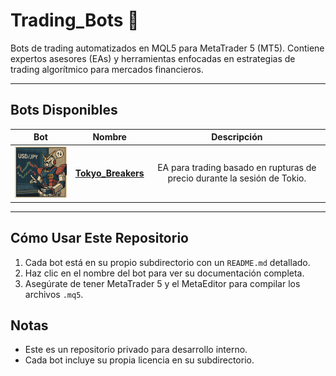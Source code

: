 # Trading_Bots 🤖

Bots de trading automatizados en MQL5 para MetaTrader 5 (MT5). Contiene expertos asesores (EAs) y herramientas enfocadas en estrategias de trading algorítmico para mercados financieros.

---

## Bots Disponibles

|     Bot     |   Nombre   |           Descripción           |
|:-----------:|:----------:|:-------------------------------:|
| <img src="Tokyo_Breakers/images/Tokyo_Breakers_logo.png" style="width:150px"/> | [**Tokyo_Breakers**](Tokyo_Breakers/README.md) | EA para trading basado en rupturas de precio durante la sesión de Tokio. |

---

## Cómo Usar Este Repositorio
1. Cada bot está en su propio subdirectorio con un `README.md` detallado.
2. Haz clic en el nombre del bot para ver su documentación completa.
3. Asegúrate de tener MetaTrader 5 y el MetaEditor para compilar los archivos `.mq5`.

## Notas
- Este es un repositorio privado para desarrollo interno.
- Cada bot incluye su propia licencia en su subdirectorio.